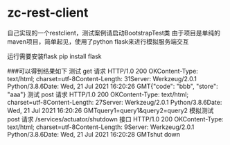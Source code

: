# zc-rest-client
自己实现的一个restclient，测试案例请启动BootstrapTest类
由于项目是单纯的maven项目，简单起见，使用了python flask来进行模拟服务端交互

运行需要安装flask
pip install flask

###可以得到结果如下
测试 get 请求
HTTP/1.0 200 OKContent-Type: text/html; charset=utf-8Content-Length: 31Server: Werkzeug/2.0.1 Python/3.8.6Date: Wed, 21 Jul 2021 16:20:26 GMT{"code": "bbb", "store": "aaa"}
测试 post 请求
HTTP/1.0 200 OKContent-Type: text/html; charset=utf-8Content-Length: 27Server: Werkzeug/2.0.1 Python/3.8.6Date: Wed, 21 Jul 2021 16:20:26 GMTquery1=query1&query2=query2
模拟测试 post 请求 /services/actuator/shutdown 接口
HTTP/1.0 200 OKContent-Type: text/html; charset=utf-8Content-Length: 9Server: Werkzeug/2.0.1 Python/3.8.6Date: Wed, 21 Jul 2021 16:20:28 GMTshut down